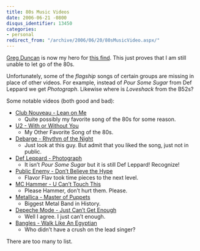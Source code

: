 ```yaml
---
title: 80s Music Videos
date: 2006-06-21 -0800
disqus_identifier: 13450
categories:
- personal
redirect_from: "/archive/2006/06/20/80sMusicVideo.aspx/"
---
```


[Greg
Duncan](http://coolthingoftheday.blogspot.com/2006/06/satisfy-your-80s-music-video-fix.html "Greg Duncan")
is now my hero for [this
find](http://www.freephotosandvideos.com/ "80s Music Videos"). This just
proves that I am still unable to let go of the 80s.

Unfortunately, some of the *flagship* songs of certain groups are
missing in place of other videos. For example, instead of *Pour Some
Sugar* from Def Leppard we get *Photograph*. Likewise where is
*Loveshack* from the B52s?

Some notable videos (both good and bad):

-   [Club Nouveau - Lean on
    Me](http://www.freephotosandvideos.com/videos.php?vid=4ilWMYifVlc "Lean on Me")
    - Quite possibly my favorite song of the 80s for some reason.
-   [U2 - With or Without
    You](http://www.freephotosandvideos.com/videos.php?vid=li99qCf100w "With or Without You")
    - My Other Favorite Song of the 80s.
-   [Debarge - Rhythm of the
    Night](http://www.freephotosandvideos.com/videos.php?vid=iBwXKSNue6A "Rhythm")
    - Just look at this guy. But admit that you liked the song, just not
    in public.
-   [Def Leppard -
    Photograph](http://www.freephotosandvideos.com/videos.php?vid=GBi2P9VCqMs "Photograph")
    - It isn’t *Pour Some Sugar* but it is still Def Leppard! Recognize!
-   [Public Enemy - Don’t Believe the
    Hype](http://www.freephotosandvideos.com/videos.php?vid=2bT_JW-eseQ "Don’t Believe The Hype")
    - Flavor Flav took time pieces to the next level.
-   [MC Hammer - U Can’t Touch
    This](http://www.freephotosandvideos.com/videos.php?vid=nG8k8Py9IPI "You Can’t Touch This")
    - Please Hammer, don’t hurt them. Please.
-   [Metallica - Master of
    Puppets](http://www.freephotosandvideos.com/videos.php?vid=ToNRGFETLqY "Master of Puppets")
    - Biggest Metal Band in History.
-   [Depeche Mode - Just Can’t Get
    Enough](http://www.freephotosandvideos.com/videos.php?vid=dIuIHqRAbxI "Just Can’t Get Enough")
    - Well I agree. I just can’t enough.
-   [Bangles - Walk Like An
    Egyptian](http://www.freephotosandvideos.com/videos.php?vid=bdRaLuKhobU "Walk Like An Egyptian")
    - Who didn’t have a crush on the lead singer?

There are too many to list.

